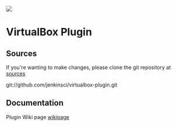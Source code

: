 [![][ButlerImage]][website] 

VirtualBox Plugin
=================

Sources
-------

If you're wanting to make changes, please clone the git repository at [sources]

git://github.com/jenkinsci/virtualbox-plugin.git

Documentation
-------------

Plugin Wiki page [wikipage]


[ButlerImage]: http://jenkins-ci.org/sites/default/files/jenkins_logo.png
[website]: http://jenkins-ci.org
[wikipage]: https://wiki.jenkins-ci.org/display/JENKINS/VirtualBox+Plugin
[sources]: https://github.com/jenkinsci/virtualbox-plugin

